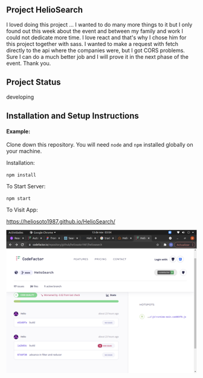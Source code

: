 ## Project HelioSearch

I loved doing this project ... I wanted to do many more things to it but I only found out this week about the event and between my family and work I could not dedicate more time. I love react and that's why I chose him for this project together with sass. I wanted to make a request with fetch directly to the api where the companies were, but I got CORS problems. Sure I can do a much better job and I will prove it in the next phase of the event. Thank you.

## Project Status

developing

## Installation and Setup Instructions

#### Example:  

Clone down this repository. You will need `node` and `npm` installed globally on your machine.  

Installation:

`npm install`  

To Start Server:

`npm start`  

To Visit App:

https://heliosoto1987.github.io/HelioSearch/

![](https://github.com/Heliosoto1987/HelioSearch/blob/main/public/assets/Captura%20de%20pantalla%20de%202021-11-13%2003-04-40.png?raw=true)



